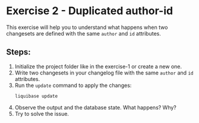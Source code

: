# Exercise 2 - Duplicated author-id

This exercise will help you to understand what happens when two changesets are defined with the same `author` and `id` attributes.


## Steps:
1. Initialize the project folder like in the exercise-1 or create a new one.
2. Write two changesets in your changelog file with the same `author` and `id` attributes.
4. Run the `update` command to apply the changes:
   ```bash
   liquibase update
   ```
5. Observe the output and the database state. What happens? Why?
6. Try to solve the issue.

